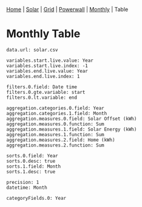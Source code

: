 [Home](#url=README.md) |
[Solar](#url=solar.md) |
[Grid](#url=grid.md) |
[Powerwall](#url=powerwall.md) |
[Monthly](#url=monthly.md) |
Table


# Monthly Table

~~~ data-table
data.url: solar.csv

variables.start.live.value: Year
variables.start.live.index: -1
variables.end.live.value: Year
variables.end.live.index: 1

filters.0.field: Date time
filters.0.gte.variable: start
filters.0.lt.variable: end

aggregation.categories.0.field: Year
aggregation.categories.1.field: Month
aggregation.measures.0.field: Solar Offset (kWh)
aggregation.measures.0.function: Sum
aggregation.measures.1.field: Solar Energy (kWh)
aggregation.measures.1.function: Sum
aggregation.measures.2.field: Home (kWh)
aggregation.measures.2.function: Sum

sorts.0.field: Year
sorts.0.desc: true
sorts.1.field: Month
sorts.1.desc: true

precision: 1
datetime: Month

categoryFields.0: Year
~~~
